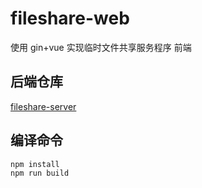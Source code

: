 # fileshare-web

使用 gin+vue 实现临时文件共享服务程序 前端

## 后端仓库

[fileshare-server](https://github.com/sxzhi799/fileshare-server)

## 编译命令

```
npm install
npm run build
```



